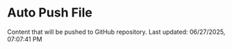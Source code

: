 # Auto Push File

Content that will be pushed to GitHub repository.
Last updated: 06/27/2025, 07:07:41 PM